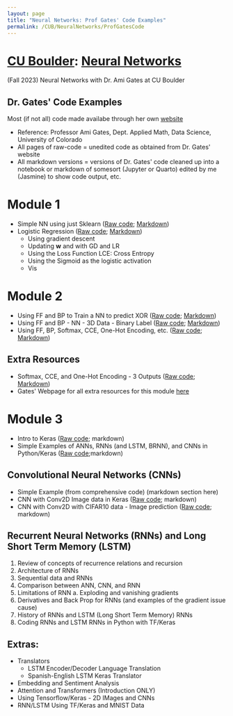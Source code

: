 ```yaml
---
layout: page
title: "Neural Networks: Prof Gates' Code Examples"
permalink: /CUB/NeuralNetworks/ProfGatesCode
---
```

# [CU Boulder](../../CUB.md): [Neural Networks](NeuralNets.md)
(Fall 2023) Neural Networks with Dr. Ami Gates at CU Boulder

## Dr. Gates' Code Examples

Most (if not all) code made availabe through her own [website](https://gatesboltonanalytics.com/)

- Reference: Professor Ami Gates, Dept. Applied Math, Data Science, University of Colorado
- All pages of raw-code = unedited code as obtained from Dr. Gates' website
- All markdown versions = versions of Dr. Gates' code cleaned up into a notebook or markdown of somesort (Jupyter or Quarto) edited by me (Jasmine) to show code output, etc.

# Module 1

- Simple NN using just Sklearn ([Raw code](raw_code/Module1/NN_Just_sklearn_Gates.html); [Markdown](mrkdwn/Module1/NN_Just_sklearn_Gates.html))
- Logistic Regression ([Raw code](raw_code/Module1/LogReg_gates.html); [Markdown](mrkdwn/Module1/LogReg_gates.html))
    - Using gradient descent
    - Updating **w** and with GD and LR
    - Using the Loss Function LCE: Cross Entropy
    - Using the Sigmoid as the logistic activation
    - Vis

# Module 2

- Using FF and BP to Train a NN to predict XOR ([Raw code](raw_code/Module2/XOR_NN.html); [Markdown](mrkdwn/Module2/XOR_NN.html))
- Using FF and BP - NN - 3D Data - Binary Label ([Raw code](raw_code/Module2/Mod2_3D_binary.html); [Markdown](mrkdwn/Module2/Mod2_3D_binary.html))
- Using FF, BP, Softmax, CCE, One-Hot Encoding, etc. ([Raw code](raw_code/Module2/Multinomial_NN.html); [Markdown](mrkdwn/Module2/Multinomial_NN.html))

## Extra Resources

- Softmax, CCE, and One-Hot Encoding - 3 Outputs ([Raw code](raw_code/Module2/Extra-3Outputs.html); [Markdown](mrkdwn/Module2/Extra-3Outputs.html))
- Gates' Webpage for all extra resources for this module [here](https://gatesboltonanalytics.com/?page_id=680)


# Module 3

- Intro to Keras ([Raw code](raw_code/Module3/intro_to_keras.html); markdown)
- Simple Examples of ANNs, RNNs (and LSTM, BRNN), and CNNs in Python/Keras ([Raw code](raw_code/Module3/simple_ex_all.html);markdown)


## Convolutional Neural Networks (CNNs)

- Simple Example (from comprehensive code) (markdown section here)
- CNN with Conv2D Image data in Keras ([Raw code](raw_code/Module3/CNN/Conv2D.html); markdown)
- CNN with Conv2D with CIFAR10 data - Image prediction ([Raw code](raw_code/Module3/CNN/CIFAR10_image_pred.html); markdown)

## Recurrent Neural Networks (RNNs) and Long Short Term Memory (LSTM)
1. Review of concepts of recurrence relations and recursion
2. Architecture of RNNs
3. Sequential data and RNNs
4. Comparison between ANN, CNN, and RNN
5. Limitations of RNN
    a. Exploding and vanishing gradients
6. Derivatives and Back Prop for RNNs (and examples of the gradient issue cause)
7. History of RNNs and LSTM (Long Short Term Memory) RNNs
8. Coding RNNs and LSTM RNNs in Python with TF/Keras

## Extras:

- Translators
    - LSTM Encoder/Decoder Language Translation
    - Spanish-English LSTM Keras Translator
- Embedding and Sentiment Analysis
- Attention and Transformers (Introduction ONLY)
- Using Tensorflow/Keras - 2D IMages and CNNs
- RNN/LSTM Using TF/Keras and MNIST Data
